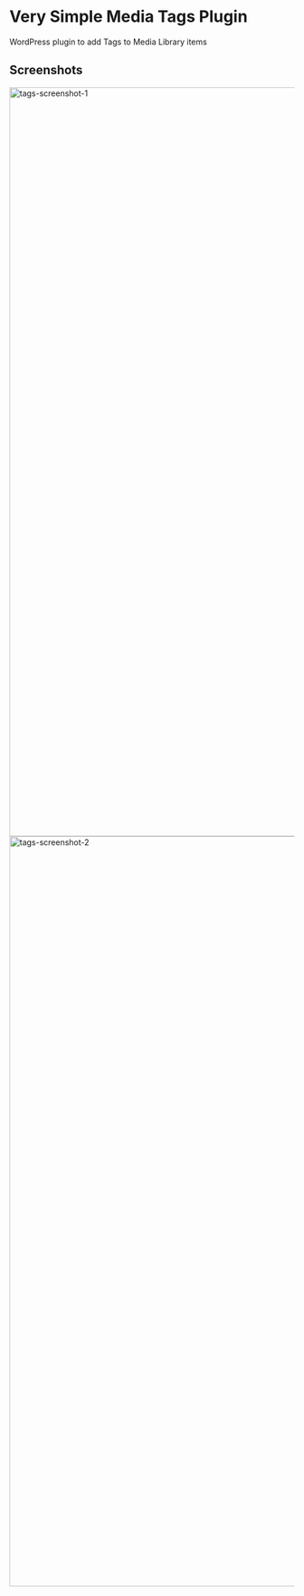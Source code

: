 # Very Simple Media Tags Plugin

WordPress plugin to add Tags to Media Library items

## Screenshots

<img width="1323" alt="tags-screenshot-1" src="https://github.com/danpoynor/very-simple-media-tags/assets/764270/40936034-c268-4e13-b481-b271f0292b2b">

<img width="1325" alt="tags-screenshot-2" src="https://github.com/danpoynor/very-simple-media-tags/assets/764270/64278fb7-32e1-4050-92df-041e7706561a">
